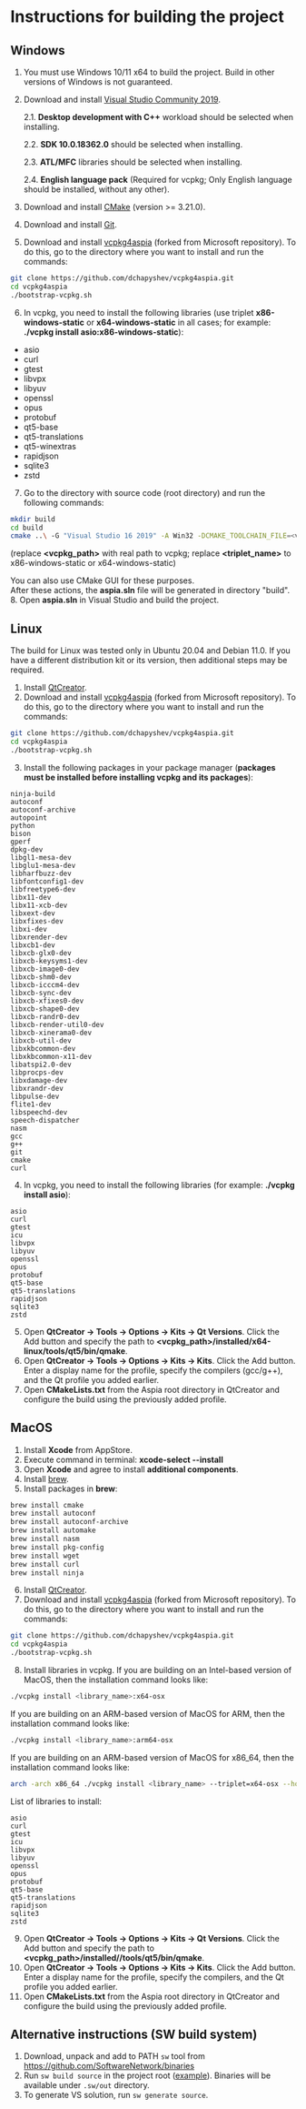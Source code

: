 Instructions for building the project
=====================================

Windows
-------
1. You must use Windows 10/11 x64 to build the project. Build in other versions of Windows is not guaranteed.
2. Download and install [Visual Studio Community 2019](https://www.visualstudio.com/downloads).

   2.1. **Desktop development with C++** workload should be selected when installing.

   2.2. **SDK 10.0.18362.0** should be selected when installing.

   2.3. **ATL/MFC** libraries should be selected when installing.

   2.4. **English language pack** (Required for vcpkg; Only English language should be installed, without any other).

3. Download and install [CMake](https://cmake.org/download) (version >= 3.21.0).
4. Download and install [Git](https://git-scm.com/downloads).
5. Download and install [vcpkg4aspia](https://github.com/dchapyshev/vcpkg4aspia) (forked from Microsoft repository). To do this, go to the directory where you want to install and run the commands:
```bash
git clone https://github.com/dchapyshev/vcpkg4aspia.git
cd vcpkg4aspia
./bootstrap-vcpkg.sh
```
6. In vcpkg, you need to install the following libraries (use triplet **x86-windows-static** or **x64-windows-static** in all cases; for example: **./vcpkg install asio:x86-windows-static**):
* asio
* curl
* gtest
* libvpx
* libyuv
* openssl
* opus
* protobuf
* qt5-base
* qt5-translations
* qt5-winextras
* rapidjson
* sqlite3
* zstd
7. Go to the directory with source code (root directory) and run the following commands:
```bash
mkdir build
cd build
cmake ..\ -G "Visual Studio 16 2019" -A Win32 -DCMAKE_TOOLCHAIN_FILE=<vcpkg_path>\scripts\buildsystems\vcpkg.cmake -DVCPKG_TARGET_TRIPLET=<triplet_name>
```
(replace **<vcpkg_path>** with real path to vcpkg; replace **<triplet_name>** to x86-windows-static or x64-windows-static)

You can also use CMake GUI for these purposes.
<br/>After these actions, the **aspia.sln** file will be generated in directory "build".
8. Open **aspia.sln** in Visual Studio and build the project.

Linux
-----
The build for Linux was tested only in Ubuntu 20.04 and Debian 11.0. If you have a different distribution kit or its version, then additional steps may be required.
1. Install [QtCreator](https://download.qt.io/official_releases/online_installers/).
2. Download and install [vcpkg4aspia](https://github.com/dchapyshev/vcpkg4aspia) (forked from Microsoft repository). To do this, go to the directory where you want to install and run the commands:
```bash
git clone https://github.com/dchapyshev/vcpkg4aspia.git
cd vcpkg4aspia
./bootstrap-vcpkg.sh
```
3. Install the following packages in your package manager (**packages must be installed before installing vcpkg and its packages**):
```
ninja-build
autoconf
autoconf-archive
autopoint
python
bison
gperf
dpkg-dev
libgl1-mesa-dev
libglu1-mesa-dev
libharfbuzz-dev
libfontconfig1-dev
libfreetype6-dev
libx11-dev
libx11-xcb-dev
libxext-dev
libxfixes-dev
libxi-dev
libxrender-dev
libxcb1-dev
libxcb-glx0-dev
libxcb-keysyms1-dev
libxcb-image0-dev
libxcb-shm0-dev
libxcb-icccm4-dev
libxcb-sync-dev
libxcb-xfixes0-dev
libxcb-shape0-dev
libxcb-randr0-dev
libxcb-render-util0-dev
libxcb-xinerama0-dev
libxcb-util-dev
libxkbcommon-dev
libxkbcommon-x11-dev
libatspi2.0-dev
libprocps-dev
libxdamage-dev
libxrandr-dev
libpulse-dev
flite1-dev
libspeechd-dev
speech-dispatcher
nasm
gcc
g++
git
cmake
curl
```
4. In vcpkg, you need to install the following libraries (for example: **./vcpkg install asio**):
```
asio
curl
gtest
icu
libvpx
libyuv
openssl
opus
protobuf
qt5-base
qt5-translations
rapidjson
sqlite3
zstd
```
5. Open **QtCreator -> Tools -> Options -> Kits -> Qt Versions**. Click the Add button and specify the path to **<vcpkg_path>/installed/x64-linux/tools/qt5/bin/qmake**.
6. Open **QtCreator -> Tools -> Options -> Kits -> Kits**. Click the Add button. Enter a display name for the profile, specify the compilers (gcc/g++), and the Qt profile you added earlier.
7. Open **CMakeLists.txt** from the Aspia root directory in QtCreator and configure the build using the previously added profile.

MacOS
-----
1. Install **Xcode** from AppStore.
2. Execute command in terminal: **xcode-select --install**
3. Open **Xcode** and agree to install **additional components**.
4. Install [brew](https://brew.sh).
5. Install packages in **brew**:
```bash
brew install cmake
brew install autoconf
brew install autoconf-archive
brew install automake
brew install nasm
brew install pkg-config
brew install wget
brew install curl
brew install ninja
```
6. Install [QtCreator](https://download.qt.io/official_releases/online_installers/).
7. Download and install [vcpkg4aspia](https://github.com/dchapyshev/vcpkg4aspia) (forked from Microsoft repository). To do this, go to the directory where you want to install and run the commands:
```bash
git clone https://github.com/dchapyshev/vcpkg4aspia.git
cd vcpkg4aspia
./bootstrap-vcpkg.sh
```
8. Install libraries in vcpkg.
If you are building on an Intel-based version of MacOS, then the installation command looks like:
```bash
./vcpkg install <library_name>:x64-osx
```
If you are building on an ARM-based version of MacOS for ARM, then the installation command looks like:
```bash
./vcpkg install <library_name>:arm64-osx
```
If you are building on an ARM-based version of MacOS for x86_64, then the installation command looks like:
```bash
arch -arch x86_64 ./vcpkg install <library_name> --triplet=x64-osx --host-triplet=x64-osx
```
List of libraries to install:
```
asio
curl
gtest
icu
libvpx
libyuv
openssl
opus
protobuf
qt5-base
qt5-translations
rapidjson
sqlite3
zstd
```
9. Open **QtCreator -> Tools -> Options -> Kits -> Qt Versions**. Click the Add button and specify the path to **<vcpkg_path>/installed/<arch>/tools/qt5/bin/qmake**.
10. Open **QtCreator -> Tools -> Options -> Kits -> Kits**. Click the Add button. Enter a display name for the profile, specify the compilers, and the Qt profile you added earlier.
11. Open **CMakeLists.txt** from the Aspia root directory in QtCreator and configure the build using the previously added profile.

Alternative instructions (SW build system)
------------------------------------------
1. Download, unpack and add to PATH `sw` tool from https://github.com/SoftwareNetwork/binaries
2. Run `sw build source` in the project root ([example](https://github.com/dchapyshev/aspia/blob/master/.github/workflows/sw.yml)).
   Binaries will be available under `.sw/out` directory.
3. To generate VS solution, run `sw generate source`.
